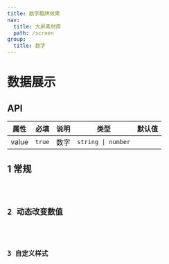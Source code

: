 ```yaml
---
title: 数字翻牌效果
nav:
  title: 大屏素材库
  path: /screen
group:
  title: 数字
---
```


# 数据展示

## API

| 属性  | 必填   | 说明 | 类型               | 默认值 |
| ----- | ------ | ---- | ------------------ | ------ |
| value | `true` | 数字 | `string \| number` |        |

## 1 常规

<code src="../../example/ScrollNumberDemo/demo1.tsx" background="#040727">

## 2 动态改变数值

<code src="../../example/ScrollNumberDemo/demo2.tsx" background="#040727">

## 3 自定义样式

<code src="../../example/ScrollNumberDemo/demo3.tsx" background="#040727">
